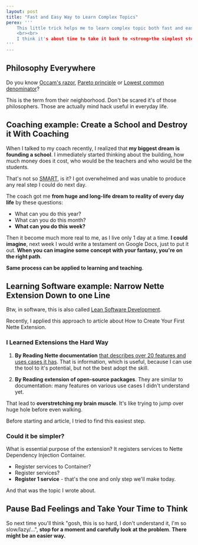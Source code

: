 ```yaml
---
layout: post
title: "Fast and Easy Way to Learn Complex Topics"
perex: '''
    This little trick helps me to learn complex topic both fast and easy. It works very well during my lectures and posts. In Informatics, people tend to make issues more complex than it is necessary. It slows down the learning steep with no added value.
    <br><br>
    I think it's about time to take it back to <strong>the simplest step</strong> and make learning faster (or machines will). Today I will show you how.
'''
---
```


## Philosophy Everywhere

Do you know [Occam's razor](https://simple.wikipedia.org/wiki/Occam's_razor), [Pareto principle](https://en.wikipedia.org/wiki/Pareto_principle) or [Lowest common denominator](https://en.wikipedia.org/wiki/Lowest_common_denominator)?

This is the term from their neighborhood. Don't be scared it's of those philosophers. Those are actually mind hack useful in everyday life.


## Coaching example: Create a School and Destroy it With Coaching

When I talked to my coach recently, I realized that **my biggest dream is founding a school**. I immediately started thinking about the building, how much money does it cost, who would be the teachers and who would be the students.

That's not so [SMART](https://en.wikipedia.org/wiki/SMART_criteria), is it? I got overwhelmed and was unable to produce any real step I could do next day.

The coach got me **from huge and long-life dream to reality of every day life** by these questions:

- What can you do this year?
- What can you do this month?
- **What can you do this week?**

Then it become much more real to me, as I live only 1 day at a time. **I could imagine**, next week I would write a testament on Google Docs, just to put it out. **When you can imagine some concept with your fantasy, you're on the right path**.

**Same process can be applied to learning and teaching**.


## Learning Software example: Narrow Nette Extension Down to one Line

Btw, in software, this is also called [Lean Software Development](https://en.wikipedia.org/wiki/Lean_software_development).

Recently, I applied this approach to article about How to Create Your First Nette Extension.

### I Learned Extensions the Hard Way

1. **By Reading Nette documentation** [that describes over 20 features and uses cases it has](https://doc.nette.org/en/last/di-extensions). That is information, which is useful, because I can use the tool to it's potential, but not the best adopt the skill.

2. **By Reading extension of open-source packages**. They are similar to documentation: many features on various use cases I didn't understand yet.

That lead to **overstretching my brain muscle**. It's like trying to jump over huge hole before even walking.

Before starting and article, I tried to find this easiest step.

### Could it be simpler?

What is essential purpose of the extension? It registers services to Nette Dependency Injection Container.

- Register services to Container?
- Register services?
- **Register 1 service** - that's the one and only step we'll make today.

And that was the topic I wrote about.


## Pause Bad Feelings and Take Your Time to Think

So next time you'll think "gosh, this is so hard, I don't understand it, I'm so slow/lazy/...", **stop for a moment and carefully look at the problem**. **There might be an easier way.**
